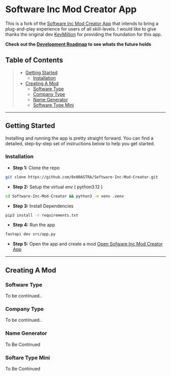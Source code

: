 # Software Inc Mod Creator App

This is a fork of the [Software Inc Mod Creator App]("https://github.com/KeyMillion/Software-Inc-Mod-Creator") that intends to bring a plug-and-play experience for users of all skill-levels. I would like to give thanks the original dev [KeyMillion]("https://github.com/KeyMillion") for providing the foundation for this app. 

**Check out the [Development Roadmap]("https://trello.com/invite/b/67b04d343e8125f3c3b86cf7/ATTIae9cb82c3ac9c18a87bf807821e8e70863CB36B4/simca-dev-roadmap") to see whats the future holds**

## Table of Contents

>- [Getting Started](#getting-started)
>    - [Installation](#installation)
>- [Creating A Mod](#creating-a-mod)
>    - [Software Type](#software-type)
>    - [Company Type](#company-type)
>    - [Name Generator](#name-generator)
>    - [Software Type Mini](#softare-type-mini)

---

## Getting Started

Installing and running the app is pretty straight forward. You can find a detailed, step-by-step set of instructions below to help you get started.

### Installation

- **Step 1:** Clone the repo
```bash
git clone https://github.com/0x00ASTRA/Software-Inc-Mod-Creator.git
```
- **Step 2:** Setup the virtual env ( python3.12 )
```bash
cd Software-Inc-Mod-Creator && python3 -m venv .venv
``` 
- **Step 3:** Install Dependencies
```bash
pip3 install -r requirements.txt
```
- **Step 4:** Run the app
```bash
fastapi dev src/app.py
```
- **Step 5:** Open the app and create a mod
[Open Sofware Inc Mod Creator App]("http://localhost:8000/")

---

## Creating A Mod

### Software Type
To be continued..

### Company Type
To be continued..

### Name Generator
To Be Continued

### Softare Type Mini
To Be Continued